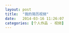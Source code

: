 ```yaml
---
layout: post
title:  "我的简历视频"
date:   2014-03-16 11:26:07
categories: [个人作品 - 视频]
---
```


<jplayer url="videos/jian-li-shi-ping.mp4" title="我的简历视频"></jplayer>
